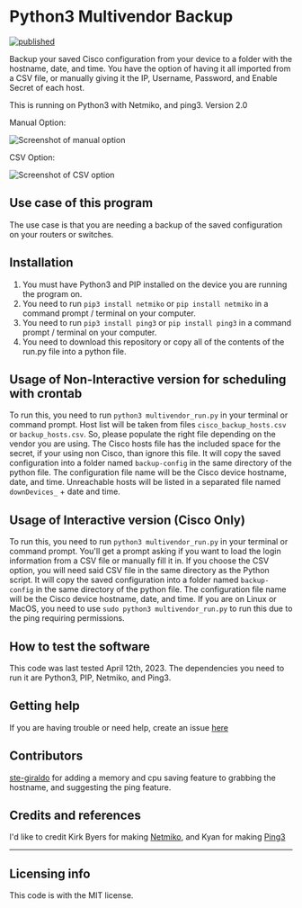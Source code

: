 # Python3 Multivendor Backup
[![published](https://static.production.devnetcloud.com/codeexchange/assets/images/devnet-published.svg)](https://developer.cisco.com/codeexchange/github/repo/AlexMunoz905/Python-Cisco-Backup)

Backup your saved Cisco configuration from your device to a folder with the hostname, date, and time. You have the option of having it all imported from a CSV file, or manually giving it the IP, Username, Password, and Enable Secret of each host.

This is running on Python3 with Netmiko, and ping3.
Version 2.0



Manual Option:

![Screenshot of manual option](https://i.imgur.com/7SyRGe6.png)


CSV Option:

![Screenshot of CSV option](https://i.imgur.com/NOuNLoB.png)


## Use case of this program

The use case is that you are needing a backup of the saved configuration on your routers or switches.

## Installation

1. You must have Python3 and PIP installed on the device you are running the program on.
2. You need to run `pip3 install netmiko` or `pip install netmiko` in a command prompt / terminal on your computer.
3. You need to run `pip3 install ping3` or `pip install ping3` in a command prompt / terminal on your computer.
4. You need to download this repository or copy all of the contents of the run.py file into a python file.

## Usage of Non-Interactive version for scheduling with crontab

To run this, you need to run `python3 multivendor_run.py`  in your terminal or command prompt. Host list will be taken from files `cisco_backup_hosts.csv` or `backup_hosts.csv`. So, please populate the right file depending on the vendor you are using. The Cisco hosts file has the included space for the secret, if your using non Cisco, than ignore this file.
It will copy the saved configuration into a folder named `backup-config` in the same directory of the python file. The configuration file name will be the Cisco device hostname, date, and time. Unreachable hosts will be listed in a separated file named `downDevices_` + date and time.

## Usage of Interactive version (Cisco Only)

To run this, you need to run `python3 multivendor_run.py` in your terminal or command prompt. You'll get a prompt asking if you want to load the login information from a CSV file
or manually fill it in. If you choose the CSV option, you will need said CSV file in the same directory as the Python script.
It will copy the saved configuration into a folder named `backup-config` in the same directory of the python file. The configuration file name will be the Cisco device hostname, date, and time.
If you are on Linux or MacOS, you need to use `sudo python3 multivendor_run.py` to run this due to the ping requiring permissions.


## How to test the software

This code was last tested April 12th, 2023. The dependencies you need to run it are Python3, PIP, Netmiko, and Ping3.

## Getting help

If you are having trouble or need help, create an issue [here](https://github.com/alexmunoz905/Python-Cisco-Backup/issues)

## Contributors
[ste-giraldo](https://github.com/ste-giraldo) for adding a memory and cpu saving feature to grabbing the hostname, and suggesting the ping feature.

## Credits and references

I'd like to credit Kirk Byers for making [Netmiko](https://github.com/ktbyers/netmiko), and Kyan for making [Ping3](https://github.com/kyan001/ping3)

----

## Licensing info

This code is with the MIT license.
